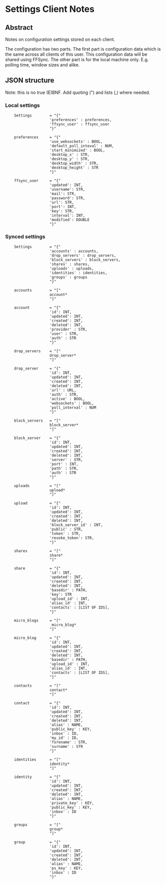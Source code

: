# Settings Client Notes

## Abstract
Notes on configuration settings stored on each client.

The configuration has two parts. The first part is configuration data which is the same across all clients of this user. This configuration data will be shared using FFSync. The other part is for the local machine only. E.g. polling time, window sizes and alike.

## JSON structure
Note: this is no true (E)BNF. Add quoting (") and lists (,) where needed.

### Local settings

        Settings        = "{"
                        'preferences' : preferences,
                        'ffsync_user' : ffsync_user
                        "}"

        preferences     = "{"
                        'use_websockets' : BOOL,
                        'default_poll_inteval' : NUM,
                        'start_minimized' : BOOL,
                        'desktop_x' : STR,
                        'desktop_y' : STR,
                        'desktop_width' : STR,
                        'desktop_height' : STR
                        "}"

        ffsync_user     = "{"
                        'updated': INT,
                        'username': STR,
                        'mail': STR,
                        'password': STR,
                        'url': STR,
                        'port': INT,
                        'key': STR,
                        'interval': INT,
                        'modified': DOUBLE
                        "}"

### Synced settings

        Settings        = "{"
                        'accounts' : accounts,
                        'drop_servers' : drop_servers,
                        'block_servers' : block_servers,
                        'shares' : shares,
                        'uploads' : uploads,
                        'identities' : identities,
                        'groups' : groups
                        "}"

        accounts        = "["
                        account*
                        "]"

        account         = "{"
                        'id': INT,
                        'updated': INT,
                        'created': INT,
                        'deleted': INT,
                        'provider' : STR,
                        'user' : STR,
                        'auth' : STR
                        "}"

        drop_servers    = "["
                        drop_server*
                        "]"

        drop_server     = "{"
                        'id': INT,
                        'updated': INT,
                        'created': INT,
                        'deleted': INT,
                        'url' : URL,
                        'auth' : STR,
                        'active' : BOOL,
                        'websockets' : BOOL,
                        'poll_interval' : NUM
                        "}"

        block_servers   = "["
                        block_server*
                        "]"

        block_server    = "{"
                        'id': INT,
                        'updated': INT,
                        'created': INT,
                        'deleted': INT,
                        'server' : STR,
                        'port' : INT,
                        'path' : STR,
                        'auth' : STR
                        "}"

        uploads         = "["
                        upload*
                        "]"

        upload          = "{"
                        'id': INT,
                        'updated': INT,
                        'created': INT,
                        'deleted': INT,
                        'block_server_id' : INT,
                        'public' : STR,
                        'token' : STR,
                        'revoke_token': STR,
                        "}"

        shares          = "["
                        share*
                        "]"

        share           = "{"
                        'id': INT,
                        'updated': INT,
                        'created': INT,
                        'deleted': INT,
                        'basedir' : PATH,
                        'key': STR
                        'upload_id' : INT,
                        'alias_id' : INT,
                        'contacts' : [LIST OF IDS],
                        "}"

        micro_blogs     = "["
                         micro_blog*
                        "]"

        micro_blog      = "{"
                        'id': INT,
                        'updated': INT,
                        'created': INT,
                        'deleted': INT,
                        'basedir' : PATH,
                        'upload_id' : INT,
                        'alias_id' : INT,
                        'contacts' : [LIST OF IDS],
                        "}"

        contacts        = "["
                        contact*
                        "]"

        contact         = "{"
                        'id': INT,
                        'updated': INT,
                        'created': INT,
                        'deleted': INT,
                        'alias' : NAME,
                        'public_key' : KEY,
                        'inbox' : ID,
                        'my_id' : ID,
                        'forename' : STR,
                        'surname' : STR
                        "}"

        identities      = "["
                        identity*
                        "]"

        identity        = "{"
                        'id': INT,
                        'updated': INT,
                        'created': INT,
                        'deleted': INT,
                        'alias' : NAME,
                        'private_key' : KEY,
                        'public_key' : KEY,
                        'inbox' : ID
                        "}"

        groups          = "["
                        group*
                        "]"

        group           = "{"
                        'id': INT,
                        'updated': INT,
                        'created': INT,
                        'deleted': INT,
                        'alias' : NAME,
                        'ps_key' : KEY,
                        'inbox' : ID
                        "}"
